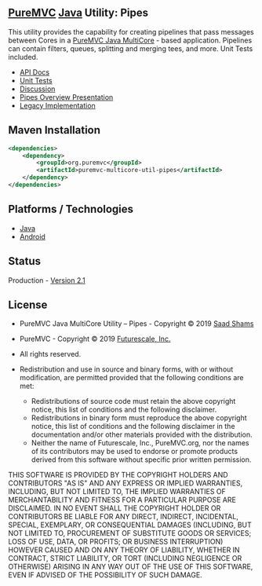 ## [PureMVC](http://puremvc.github.com/) [Java](https://github.com/PureMVC/puremvc-java-multicore-framework/wiki) Utility: Pipes

This utility provides the capability for creating pipelines that pass messages between Cores in a [PureMVC Java MultiCore](https://github.com/PureMVC/puremvc-java-multicore-framework/wiki) - based application. 
Pipelines can contain filters, queues, splitting and merging tees, and more. Unit Tests included.

* [API Docs](http://puremvc.org/pages/docs/Java/pipes/)
* [Unit Tests](http://puremvc.github.io/pages/images/screenshots/PureMVC-Shot-Java-Pipes-UnitTests.png)
* [Discussion](http://forums.puremvc.org/index.php/topic,742.0.html)
* [Pipes Overview Presentation](http://puremvc.tv/#P002/T220)
* [Legacy Implementation](https://github.com/PureMVC/puremvc-java-util-pipes/tree/1.0.7)

## Maven Installation
```xml
<dependencies>
    <dependency>
        <groupId>org.puremvc</groupId>
        <artifactId>puremvc-multicore-util-pipes</artifactId>
    </dependency>
</dependencies>
```

## Platforms / Technologies
* [Java](https://en.wikipedia.org/wiki/Java_(programming_language))
* [Android](https://en.wikipedia.org/wiki/Android_(operating_system))

## Status
Production - [Version 2.1](https://github.com/PureMVC/puremvc-java-util-pipes/blob/master/VERSION)

## License
* PureMVC Java MultiCore Utility – Pipes - Copyright © 2019 [Saad Shams](https://www.linkedin.com/in/muizz)
* PureMVC - Copyright © 2019 [Futurescale, Inc.](http://futurescale.com/)
* All rights reserved.

* Redistribution and use in source and binary forms, with or without modification, are permitted provided that the following conditions are met:

  * Redistributions of source code must retain the above copyright notice, this list of conditions and the following disclaimer.
  * Redistributions in binary form must reproduce the above copyright notice, this list of conditions and the following disclaimer in the documentation and/or other materials provided with the distribution.
  * Neither the name of Futurescale, Inc., PureMVC.org, nor the names of its contributors may be used to endorse or promote products derived from this software without specific prior written permission.

THIS SOFTWARE IS PROVIDED BY THE COPYRIGHT HOLDERS AND CONTRIBUTORS "AS IS" AND ANY EXPRESS OR IMPLIED WARRANTIES, INCLUDING, BUT NOT LIMITED TO, THE IMPLIED WARRANTIES OF MERCHANTABILITY AND FITNESS FOR A PARTICULAR PURPOSE ARE DISCLAIMED. IN NO EVENT SHALL THE COPYRIGHT HOLDER OR CONTRIBUTORS BE LIABLE FOR ANY DIRECT, INDIRECT, INCIDENTAL, SPECIAL, EXEMPLARY, OR CONSEQUENTIAL DAMAGES (INCLUDING, BUT NOT LIMITED TO, PROCUREMENT OF SUBSTITUTE GOODS OR SERVICES; LOSS OF USE, DATA, OR PROFITS; OR BUSINESS INTERRUPTION) HOWEVER CAUSED AND ON ANY THEORY OF LIABILITY, WHETHER IN CONTRACT, STRICT LIABILITY, OR TORT (INCLUDING NEGLIGENCE OR OTHERWISE) ARISING IN ANY WAY OUT OF THE USE OF THIS SOFTWARE, EVEN IF ADVISED OF THE POSSIBILITY OF SUCH DAMAGE.
